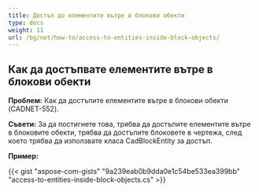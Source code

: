 ```yaml
---
title: Достъп до елементите вътре в блокови обекти
type: docs
weight: 11
url: /bg/net/how-to/access-to-entities-inside-block-objects/
---
```


## **Как да достъпвате елементите вътре в блокови обекти**

**Проблем:** Как да достъпите елементите вътре в блокови обекти (CADNET-552).

**Съвети:** За да постигнете това, трябва да достъпите елементите вътре в блоковите обекти, трябва да достъпите блоковете в чертежа, след което трябва да използвате класа CadBlockEntity за достъп.

**Пример:**

{{< gist "aspose-com-gists" "9a239eab0b9dda0e1c54be533ea399bb" "access-to-entities-inside-block-objects.cs" >}}
